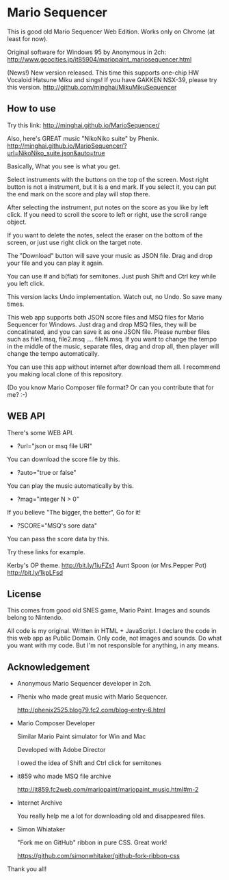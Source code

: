 Mario Sequencer
====

This is good old Mario Sequencer Web Edition.
Works only on Chrome (at least for now).

Original software for Windows 95 by Anonymous in 2ch:
http://www.geocities.jp/it85904/mariopaint_mariosequencer.html

(News!)
New version released.
This time this supports one-chip HW Vocaloid Hatsune Miku and sings!
If you have GAKKEN NSX-39, please try this version.
http://github.com/minghai/MikuMikuSequencer

How to use
------
Try this link:
http://minghai.github.io/MarioSequencer/

Also, here's GREAT music "NikoNiko suite" by Phenix.
http://minghai.github.io/MarioSequencer/?url=NikoNiko_suite.json&auto=true

Basically, What you see is what you get.

Select instruments with the buttons on the top of the screen.
Most right button is not a instrument, but it is a end mark.
If you select it, you can put the end mark on the score and
play will stop there.

After selecting the instrument, put notes on the score as you like
by left click.
If you need to scroll the score to left or right, use the scroll
range object.

If you want to delete the notes, select the eraser on the bottom of
the screen, or just use right click on the target note.

The "Download" button will save your music as JSON file.
Drag and drop your file and you can play it again.

You can use # and b(flat) for semitones. Just push Shift and Ctrl key while you left click.

This version lacks Undo implementation.
Watch out, no Undo. So save many times.

This web app supports both JSON score files and MSQ files for Mario Sequencer for Windows.
Just drag and drop MSQ files, they will be concatinated, and you can save it as one JSON file.
Please number files such as file1.msq, file2.msq .... fileN.msq.
If you want to change the tempo in the middle of the music, separate files,
drag and drop all, then player will change the tempo automatically.

You can use this app without internet after download them all.
I recommend you making local clone of this repository.

(Do you know Mario Composer file format? Or can you contribute that for me? :-)


WEB API
-------

There's some WEB API.

- ?url="json or msq file URI"

You can download the score file by this.

- ?auto="true or false"

You can play the music automatically by this.

- ?mag="integer N > 0"

If you believe "The bigger, the better", Go for it!

- ?SCORE="MSQ's sore data"

You can pass the score data by this.

Try these links for example.

  Kerby's OP theme. http://bit.ly/1iuFZs1 
  Aunt Spoon (or Mrs.Pepper Pot) http://bit.ly/1kpLFsd

License
------
This comes from good old SNES game, Mario Paint.
Images and sounds belong to Nintendo.

All code is my original. Written in HTML + JavaScript.
I declare the code in this web app as Public Domain.
Only code, not images and sounds.
Do what you want with my code.
But I'm not responsible for anything, in any means.

Acknowledgement
-----

- Anonymous Mario Sequencer developer in 2ch.

- Phenix who made great music with Mario Sequencer.

  http://phenix2525.blog79.fc2.com/blog-entry-6.html

- Mario Composer Developer

  Similar Mario Paint simulator for Win and Mac

  Developed with Adobe Director

  I owed the idea of Shift and Ctrl click for semitones

- it859 who made MSQ file archive

  http://it859.fc2web.com/mariopaint/mariopaint_music.html#m-2

- Internet Archive

  You really help me a lot for downloading old and disappeared files.

- Simon Whiataker

  "Fork me on GitHub" ribbon in pure CSS. Great work!

  https://github.com/simonwhitaker/github-fork-ribbon-css

Thank you all!
